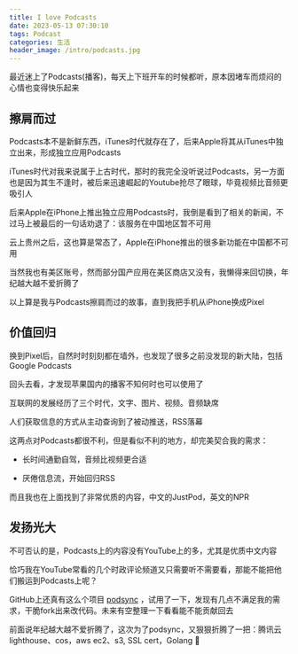 ```yaml
---
title: I love Podcasts
date: 2023-05-13 07:30:10
tags: Podcast
categories: 生活
header_image: /intro/podcasts.jpg
---
```


最近迷上了Podcasts(播客)，每天上下班开车的时候都听，原本因堵车而烦闷的心情也变得快乐起来

## 擦肩而过

Podcasts本不是新鲜东西，iTunes时代就存在了，后来Apple将其从iTunes中独立出来，形成独立应用Podcasts

iTunes时代对我来说属于上古时代，那时的我完全没听说过Podcasts，另一方面也是因为其生不逢时，被后来迅速崛起的Youtube抢尽了眼球，毕竟视频比音频更吸引人

后来Apple在iPhone上推出独立应用Podcasts时，我倒是看到了相关的新闻，不过马上被最后的一句话劝退了：该服务在中国地区暂不可用

云上贵州之后，这也算是常态了，Apple在iPhone推出的很多新功能在中国都不可用

当然我也有美区账号，然而部分国产应用在美区商店又没有，我懒得来回切换，年纪越大越不爱折腾了

以上算是我与Podcasts擦肩而过的故事，直到我把手机从iPhone换成Pixel

## 价值回归

换到Pixel后，自然时时刻刻都在墙外，也发现了很多之前没发现的新大陆，包括Google Podcasts

回头去看，才发现苹果国内的播客不知何时也可以使用了

互联网的发展经历了三个时代，文字、图片、视频。音频缺席

人们获取信息的方式从主动查询到了被动推送，RSS落幕

这两点对Podcasts都很不利，但是看似不利的地方，却完美契合我的需求：

- 长时间通勤自驾，音频比视频更合适

- 厌倦信息流，开始回归RSS

而且我也在上面找到了非常优质的内容，中文的JustPod，英文的NPR

## 发扬光大

不可否认的是，Podcasts上的内容没有YouTube上的多，尤其是优质中文内容

恰巧我在YouTube常看的几个时政评论频道又只需要听不需要看，那能不能把他们搬运到Podcasts上呢？

GitHub上还真有这么个项目 [podsync](https://github.com/mxpv/podsync) ，试用了一下，发现有几点不满足我的需求，干脆fork出来改代码。未来有空整理一下看看能不能贡献回去

前面说年纪越大越不爱折腾了，这次为了podsync，又狠狠折腾了一把：腾讯云lighthouse、cos，aws ec2、s3, SSL cert，Golang  🤣
